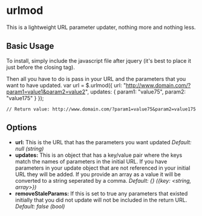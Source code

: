 urlmod
======

This is a lightweight URL parameter updater, nothing more and nothing less.

Basic Usage
-------------
To install, simply include the javascript file after jquery (it's best to place it just before the closing </body> tag).
	<script src="jquery.urlmod.v1.0.js"></script>

Then all you have to do is pass in your URL and the parameters that you want to have updated.
	var url = $.urlmod({
		url: "http://www.domain.com/?param1=value1&param2=value2",
		updates: {
			param1: "value75",
			param2: "value175"
		}
	});

	// Return value: http://www.domain.com/?param1=value75&param2=value175


Options
--------------------
*	**url:** This is the URL that has the parameters you want updated
	*Default: null*
	*(string)*
*	**updates:** This is an object that has a key/value pair where the keys match the names of parameters in the initial URL. If you have parameters in your update object that are not referenced in your initial URL they will be added. If you provide an array as a value it will be converted to a string seperated by a comma. 
	*Default: {}*
	*({key: <string, array>})*
*   **removeStaleParams:** If this is set to true any parameters that existed initially that you did not update will not be included in the return URL.
	*Default: false*
	*(bool)*
